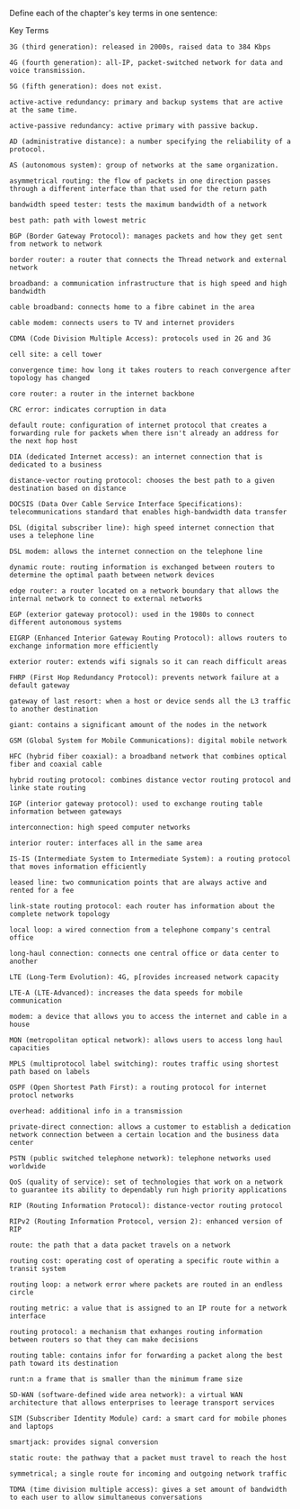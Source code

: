 Define each of the chapter's key terms in one sentence:

 

Key Terms

    3G (third generation): released in 2000s, raised data to 384 Kbps
    
    4G (fourth generation): all-IP, packet-switched network for data and voice transmission.
    
    5G (fifth generation): does not exist.
    
    active-active redundancy: primary and backup systems that are active at the same time.
    
    active-passive redundancy: active primary with passive backup.
    
    AD (administrative distance): a number specifying the reliability of a protocol.
    
    AS (autonomous system): group of networks at the same organization.
 
    asymmetrical routing: the flow of packets in one direction passes through a different interface than that used for the return path
    
    bandwidth speed tester: tests the maximum bandwidth of a network
    
    best path: path with lowest metric
    
    BGP (Border Gateway Protocol): manages packets and how they get sent from network to network
    
    border router: a router that connects the Thread network and external network
    
    broadband: a communication infrastructure that is high speed and high bandwidth
    
    cable broadband: connects home to a fibre cabinet in the area
    
    cable modem: connects users to TV and internet providers
    
    CDMA (Code Division Multiple Access): protocols used in 2G and 3G
    
    cell site: a cell tower
    
    convergence time: how long it takes routers to reach convergence after topology has changed
    
    core router: a router in the internet backbone
    
    CRC error: indicates corruption in data
    
    default route: configuration of internet protocol that creates a forwarding rule for packets when there isn't already an address for the next hop host
    
    DIA (dedicated Internet access): an internet connection that is dedicated to a business
    
    distance-vector routing protocol: chooses the best path to a given destination based on distance
    
    DOCSIS (Data Over Cable Service Interface Specifications): telecommunications standard that enables high-bandwidth data transfer
    
    DSL (digital subscriber line): high speed internet connection that uses a telephone line
    
    DSL modem: allows the internet connection on the telephone line
    
    dynamic route: routing information is exchanged between routers to determine the optimal paath between network devices
    
    edge router: a router located on a network boundary that allows the internal network to connect to external networks
    
    EGP (exterior gateway protocol): used in the 1980s to connect different autonomous systems
    
    EIGRP (Enhanced Interior Gateway Routing Protocol): allows routers to exchange information more efficiently
    
    exterior router: extends wifi signals so it can reach difficult areas
    
    FHRP (First Hop Redundancy Protocol): prevents network failure at a default gateway
    
    gateway of last resort: when a host or device sends all the L3 traffic to another destination
    
    giant: contains a significant amount of the nodes in the network
    
    GSM (Global System for Mobile Communications): digital mobile network
    
    HFC (hybrid fiber coaxial): a broadband network that combines optical fiber and coaxial cable
    
    hybrid routing protocol: combines distance vector routing protocol and linke state routing
    
    IGP (interior gateway protocol): used to exchange routing table information between gateways
    
    interconnection: high speed computer networks
    
    interior router: interfaces all in the same area
    
    IS-IS (Intermediate System to Intermediate System): a routing protocol that moves information efficiently
    
    leased line: two communication points that are always active and rented for a fee
    
    link-state routing protocol: each router has information about the complete network topology
    
    local loop: a wired connection from a telephone company's central office
    
    long-haul connection: connects one central office or data center to another
    
    LTE (Long-Term Evolution): 4G, p[rovides increased network capacity
    
    LTE-A (LTE-Advanced): increases the data speeds for mobile communication
    
    modem: a device that allows you to access the internet and cable in a house
    
    MON (metropolitan optical network): allows users to access long haul capacities
    
    MPLS (multiprotocol label switching): routes traffic using shortest path based on labels
    
    OSPF (Open Shortest Path First): a routing protocol for internet protocl networks
    
    overhead: additional info in a transmission
    
    private-direct connection: allows a customer to establish a dedication network connection between a certain location and the business data center
    
    PSTN (public switched telephone network): telephone networks used worldwide
    
    QoS (quality of service): set of technologies that work on a network to guarantee its ability to dependably run high priority applications
    
    RIP (Routing Information Protocol): distance-vector routing protocol
    
    RIPv2 (Routing Information Protocol, version 2): enhanced version of RIP
    
    route: the path that a data packet travels on a network
    
    routing cost: operating cost of operating a specific route within a transit system
    
    routing loop: a network error where packets are routed in an endless circle
    
    routing metric: a value that is assigned to an IP route for a network interface
    
    routing protocol: a mechanism that exhanges routing information between routers so that they can make decisions
    
    routing table: contains infor for forwarding a packet along the best path toward its destination
    
    runt:n a frame that is smaller than the minimum frame size
    
    SD-WAN (software-defined wide area network): a virtual WAN architecture that allows enterprises to leerage transport services
    
    SIM (Subscriber Identity Module) card: a smart card for mobile phones and laptops
    
    smartjack: provides signal conversion
    
    static route: the pathway that a packet must travel to reach the host
    
    symmetrical; a single route for incoming and outgoing network traffic
    
    TDMA (time division multiple access): gives a set amount of bandwidth to each user to allow simultaneous conversations
    
    
    
    
    
